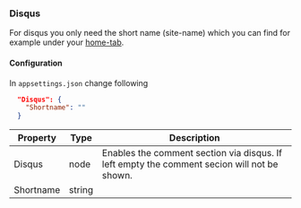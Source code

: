 ### Disqus

For disqus you only need the short name (site-name) which you can find for example under your [home-tab](https://disqus.com/home/).

#### Configuration

In `appsettings.json` change following

```json
  "Disqus": {
    "Shortname": ""
  }
```

| Property  | Type   | Description                                                                                 |
| --------- | ------ | ------------------------------------------------------------------------------------------- |
| Disqus    | node   | Enables the comment section via disqus. If left empty the comment secion will not be shown. |
| Shortname | string |                                                                                             |
